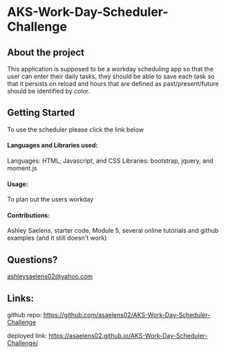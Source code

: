 # AKS-Work-Day-Scheduler-Challenge
## About the project

This application is supposed to be a workday scheduling app so that the user can enter their daily tasks, they should be able to save each task so that it persists on reload and hours that are defined as past/present/future should be identified by color. 

## Getting Started

To use the scheduler please click the link below

#### Languages and Libraries used:

 Languages: HTML, Javascript, and CSS
 Libraries: bootstrap, jquery, and moment.js

#### Usage:

To plan out the users workday 

#### Contributions:

Ashley Saelens, starter code, Module 5, several online tutorials and github examples (and it still doesn't work)

## Questions?

ashleysaelens02@yahoo.com

## Links: 

github repo: https://github.com/asaelens02/AKS-Work-Day-Scheduler-Challenge

deployed link: https://asaelens02.github.io/AKS-Work-Day-Scheduler-Challenge/
